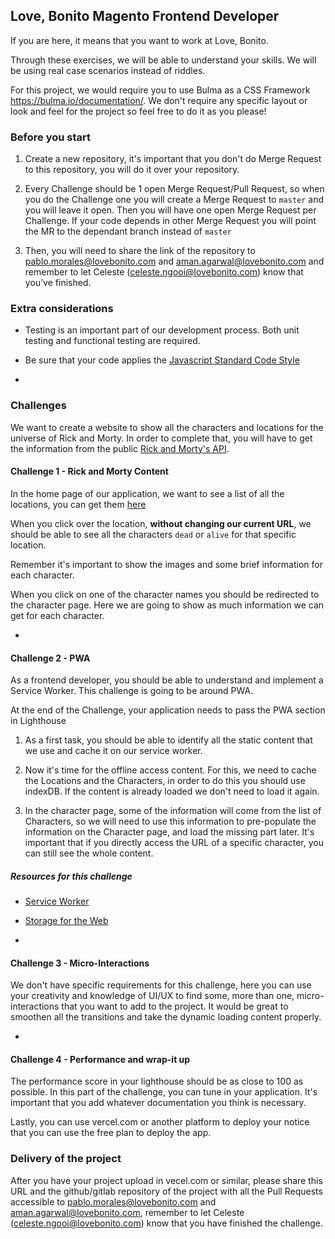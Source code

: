 ## Love, Bonito Magento Frontend Developer
 
 
If you are here, it means that you want to work at Love, Bonito. 


Through these exercises, we will be able to understand your skills. We will be using real case scenarios instead of riddles. 


For this project, we would require you to use Bulma as a CSS Framework https://bulma.io/documentation/. We don't require any specific layout or look and feel for the project so feel free to do it as you please! 


### Before you start 

1. Create a new repository, it's important that you don't do Merge Request to this repository, you will do it over your repository.

2. Every Challenge should be 1 open Merge Request/Pull Request, so when you do the Challenge one you will create a Merge Request to `master` and you will leave it open. Then you will have one open Merge Request per Challenge. If your code depends in other Merge Request you will point the MR to the dependant branch instead of `master`

3.  Then, you will need to share the link of the repository to pablo.morales@lovebonito.com and aman.agarwal@lovebonito.com and remember to let Celeste (celeste.ngooi@lovebonito.com) know that you’ve finished. 


### Extra considerations

* Testing is an important part of our development process. Both unit testing and functional testing are required.

* Be sure that your code applies the [Javascript Standard Code Style](https://standardjs.com/) 


-
### Challenges

We want to create a website to show all the characters and locations for the universe of Rick and Morty. In order to complete that, you will have to get the information from the public [Rick and Morty's API](https://rickandmortyapi.com/). 


#### Challenge 1 - Rick and Morty Content

In the home page of our application, we want to see a list of all the locations, you can get them [here](https://rickandmortyapi.com/documentation/#get-all-locations) 

When you click over the location, **without changing our current URL**, we should be able to see all the characters `dead` or `alive` for that specific location. 

Remember it's important to show the images and some brief information for each character. 

When you click on one of the character names you should be redirected to the character page. Here we are going to show as much information we can get for each character. 

-

#### Challenge 2 - PWA

As a frontend developer, you should be able to understand and implement a Service Worker. This challenge is going to be around PWA. 

At the end of the Challenge, your application needs to pass the PWA section in Lighthouse

1. As a first task, you should be able to identify all the static content that we use and cache it on our service worker. 

2. Now it's time for the offline access content. For this, we need to cache the Locations and the Characters, in order to do this you should use indexDB. If the content is already loaded we don't need to load it again. 

3. In the character page, some of the information will come from the list of Characters, so we will need to use this information to pre-populate the information on the Character page, and load the missing part later. It's important that if you directly access the URL of a specific character, you can still see the whole content.


##### Resources for this challenge

- [Service Worker](https://developers.google.com/web/fundamentals/primers/service-workers)
- [Storage for the Web](https://web.dev/storage-for-the-web/) 


-
#### Challenge 3 - Micro-Interactions

We don't have specific requirements for this challenge, here you can use your creativity and knowledge of UI/UX to find some, more than one, micro-interactions that you want to add to the project. It would be great to smoothen all the transitions and take the dynamic loading content properly. 

-
#### Challenge 4 - Performance and wrap-it up

The performance score in your lighthouse should be as close to 100 as possible. In this part of the challenge, you can tune in your application. It's important that you add whatever documentation you think is necessary. 

Lastly, you can use vercel.com or another platform to deploy your notice that you can use the free plan to deploy the app.


### Delivery of the project

After you have your project upload in vecel.com or similar, please share this URL and the github/gitlab repository of the project with all the Pull Requests accessible to pablo.morales@lovebonito.com and aman.agarwal@lovebonito.com, remember to let Celeste (celeste.ngooi@lovebonito.com) know that you have finished the challenge.









